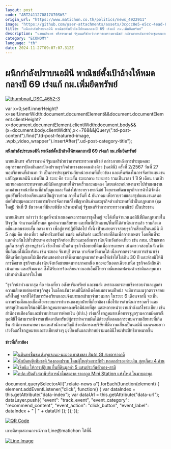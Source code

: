 ```yaml
---
layout: post
code: "ART2411270817U70SWS"
origin_url: "https://www.matichon.co.th/politics/news_4922911"
image: "https://github.com/user-attachments/assets/3cccc8e5-e5cc-4ead-86c5-8ffea90459c9"
title: "ผนึกกำลังปราบนอมินี พาณิชย์ตั้งเป้าล้างให้หมดกลางปี 69 เร่งแก้ กม.เพิ่มยึดทรัพย์"
description: "นายนภินทร ศรีสรรพางค์ รัฐมนตรีช่วยว่าการกระทรวงพาณิชย์ กล่าวภายหลังการประชุมคณะอนุกรรมการป้องกันและป้องปรามธุรกิจอำพรางของคนต่างด้าว (นอมินี) ครั้งที่ 2/2567 วันที่ 27 พฤศจิกายนที่ผ่านมา"
category: "ECONOMY"
language: "th"
date: 2024-11-27T09:07:07.312Z
---
```


# ผนึกกำลังปราบนอมินี พาณิชย์ตั้งเป้าล้างให้หมดกลางปี 69 เร่งแก้ กม.เพิ่มยึดทรัพย์

[![](https://www.matichon.co.th/wp-content/uploads/2024/11/thumbnail_DSC_4652-3.jpg "thumbnail_DSC_4652-3")](https://www.matichon.co.th/wp-content/uploads/2024/11/thumbnail_DSC_4652-3.jpg)

var x=0;self.innerHeight?x=self.innerWidth:document.documentElement&&document.documentElement.clientHeight?x=document.documentElement.clientWidth:document.body&&(x=document.body.clientWidth),x<=768&&jQuery(".td-post-content").find(".td-post-featured-image, .wpb\_video\_wrapper").insertAfter(".ud-post-category-title");

**ผนึกกำลังปราบนอมินี พาณิชย์ตั้งเป้าล้างให้หมดกลางปี 69 เร่งแก้ กม.เพิ่มยึดทรัพย์**

นายนภินทร ศรีสรรพางค์ รัฐมนตรีช่วยว่าการกระทรวงพาณิชย์ กล่าวภายหลังการประชุมคณะอนุกรรมการป้องกันและป้องปรามธุรกิจอำพรางของคนต่างด้าว (นอมินี) ครั้งที่ 2/2567 วันที่ 27 พฤศจิกายนที่ผ่านมา ว่า เป็นการประชุมร่วมกับหน่วยงานที่เกี่ยวข้อง และเห็นพ้องในการจัดทำแผนงานแก้ปัญหานอมินี แบ่งเป็น 3 ระยะ คือ ระยะสั้น ระยะกลาง ระยะยาว รวมเป็นเวลา 1 ปี 9 เดือน บนเป้าหมายลดผลกระทบจากนอมินีผิดกฎหมายให้รวดเร็วและหมดลง โดยแต่ละหน่วยงานจะไปทำแผนงานตามอำนาจหน้าที่ตามที่กำกับดูแลและจัดส่งให้กระทรวงพาณิชย์ โดยกรมพัฒนาธุรกิจการค้าได้จัดตั้งศูนย์รับเรื่องร้องเรียนและเป็นผู้รวบรวม ภายในวันที่ 4 ธันวาคม เพื่อรวบรวมและสรุปแผนงานเสนอต่อที่ประชุมคณะกรรมการบริหารจัดการแก้ไขปัญหาสินค้าและธุรกิจต่างประเทศที่ฝ่าฝืนกฎหมาย (ชุดใหญ่) วันที่ 9 ธันวาคม ที่มีนายพิชัย นริพทะพันธุ์ รัฐมนตรีว่าการกระทรวงพาณิชย์ เป็นประธาน

นายนภินทร กล่าวว่า ข้อมูลที่จะนำเสนอคณะกรรมการชุดใหญ่ จะได้เห็นจำนวนนอมินีที่ผิดกฎหมายในปัจจุบัน จำนวนคดีทั้งหมด มูลค่าความเสียหาย และพื้นที่เป้าหมาย/พื้นที่ได้ดำเนินการแล้ว รวมถึงแอคชั่นแพลนระยะสั้น กลาง ยาว เพื่อสู่การปฎิบัติต่อไป ทั้งนี้ เป้าหมายตรวจสอบธุรกิจเสี่ยงเป็นนอมินี มี 5 กลุ่ม คือ ท่องเที่ยว อสังหาริมทรัพย์ ขนส่ง คลังสินค้า และซื้อขายที่ดินเพื่อการเกษตร โดยพื้นที่จะแตกต่างกันไปทั่วประเทศ อย่างธุรกิจท่องเที่ยวและอสังหาฯ เน้นจังหวัดท่องเที่ยว เช่น กทม. ปริมณฑล ภูเก็ต ชลบุรี สุราษฎร์ธานี เชียงใหม่ เป็นต้น ธุรกิจซื้อขายที่ดินเพื่อการเกษตร เน้นตรวจสอบในจังหวัดที่ผลิตผลไม้เมืองร้อน เช่น ระยอง จันทบุรี ตราด บางจังหวัดภาคใต้ เนื่องจากตรวจพบการเข้ามาเช่าที่ดินเพื่อปลูกผลไม้เมืองร้อนของต่างชาติซึ่งตามกฎหมายกำหนดให้เช่าได้ไม่เกิน 30 ปี และห้ามมิให้มีการซื้อขาย ธุรกิจขนส่ง เน้นจังหวัดชายแดนทางภาคเหนือ และตะวันออกเฉียงเหนือ ธุรกิจคลังสินค้า เน้นกทม และปริมณฑล ซึ่งได้รับการร้องเรียนจากเอสเอ็มอีไทยจากมีแพลตฟอร์มต่างชาติและทุนเทาเข้ามาดำเนินการในไทย

“ธุรกิจน่าห่วงมากสุด คือ ท่องเที่ยว อสังหาริมทรัพย์ และขนส่ง เพราะผลกระทบเชิงครอบงำและมูลค่าความเสียหายต่อเศรษฐกิจสูง ในเดือนธันวาคมปีนี้ต่อถึงเดือนมกราคมปีหน้า จะมีการแผนรุกตรวจสอบครั้งใหญ่ จากที่ได้รับการร้องเรียนและแจ้งเบาะแสเข้ามาจำนวนมาก ในระยะ 6 เดือนจากนี้ จะเห็นความร่วมมือและเชื่อมโยงระบบการทำงานของทุกฝ่ายที่เกี่ยวข้อง เพื่อให้การดำเนินการรวดเร็วและบรรลุเป้าหมายให้นอมินีผิดกฎหมายหลดลงหรือมีน้อยที่สุด และหลายหน่วยงานกำลังแก้ไขระเบียบ เช่น สำนักงานป้องกันและปราบปรามการฟอกเงิน (ปปง.) เร่งแก้ไขกฎหมายเพื่อบรรจุมูลฐานความผิดกรณีนอมินีให้สามารถพิจารณายึดอายัดทรัพย์ผู้กระทำความผิดได้ด้วยเพื่อลดผลกระทบความเสียหายที่เกิดขึ้น สำนักงานทนายความและสำนักงานบัญชี ช่วยคัดกรองบริษัทที่มีความเสี่ยงเป็นนอมินี แผนระยะยาว เร่งรัดแก้ไขกฎหมายและระเบียบต่างๆ มุ่งป้องกันและปราบปรามนอมินีใหม่ประสิทธิภาพมากขึ้น

#### ข่าวที่เกี่ยวข้อง

*   [![](https://www.matichon.co.th/wp-content/uploads/2024/11/S__21783112-3.jpg)นภินทรชื่นชม ส้มจุกจะนะ-มะม่วงเบาสงขลา สินค้า GI สงขลาราคาดี](https://www.matichon.co.th/economy/news_4922983)
*   [![](https://www.matichon.co.th/wp-content/uploads/2024/11/ปกข่าว-7281-243.jpg)นักบิดหญิงทีมชาติ ร้องกองปราบ โดนผู้ใหญ่วงการกีฬา หลอกสำรองจ่ายเงิน สูญเกือบ 4 ล้าน](https://www.matichon.co.th/local/crime/news_4923000)
*   [![](https://www.matichon.co.th/wp-content/uploads/2024/11/728-336.jpg)เจ๊หนิง ให้การปฏิเสธ ยื่นที่ดินมูลค่า 5 แสนประกันตัวเอง-สามี](https://www.matichon.co.th/local/crime/news_4922999)
*   [![](https://www.matichon.co.th/wp-content/uploads/2024/11/กปน.-ปก.jpg)กปภ.เปิดตัวสถานีบริการน้ำดื่มสะอาด ราคาถูก Mini Station แห่งใหม่ ในมาบตาพุด](https://www.matichon.co.th/region/news_4923071)

document.querySelectorAll(".relate-news a").forEach(function(element) { element.addEventListener("click", function() { var dataIndex = this.getAttribute("data-index"); var dataUrl = this.getAttribute("data-url"); dataLayer.push({ "event": "track\_event", "event\_category": "recommend\_content", "event\_action": "click\_button", "event\_label": dataIndex + " | " + dataUrl }); }); });

[![QR Code](https://www.matichon.co.th/wp-content/uploads/2023/07/wob1371z.jpg)](https://lin.ee/ht0nDxX)

เกาะติดทุกสถานการณ์จาก Line@matichon ได้ที่นี่

[![Line Image](https://www.matichon.co.th/wp-content/uploads/2023/07/th.png)](https://lin.ee/ht0nDxX)